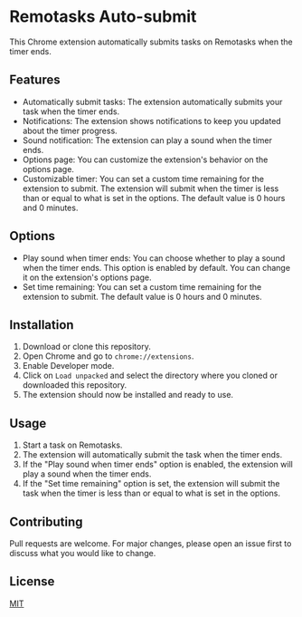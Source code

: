 # Remotasks Auto-submit

This Chrome extension automatically submits tasks on Remotasks when the timer ends.

## Features

- Automatically submit tasks: The extension automatically submits your task when the timer ends.
- Notifications: The extension shows notifications to keep you updated about the timer progress.
- Sound notification: The extension can play a sound when the timer ends.
- Options page: You can customize the extension's behavior on the options page.
- Customizable timer: You can set a custom time remaining for the extension to submit. The extension will submit when the timer is less than or equal to what is set in the options. The default value is 0 hours and 0 minutes.

## Options

- Play sound when timer ends: You can choose whether to play a sound when the timer ends. This option is enabled by default. You can change it on the extension's options page.
- Set time remaining: You can set a custom time remaining for the extension to submit. The default value is 0 hours and 0 minutes.

## Installation

1. Download or clone this repository.
2. Open Chrome and go to `chrome://extensions`.
3. Enable Developer mode.
4. Click on `Load unpacked` and select the directory where you cloned or downloaded this repository.
5. The extension should now be installed and ready to use.

## Usage

1. Start a task on Remotasks.
2. The extension will automatically submit the task when the timer ends.
3. If the "Play sound when timer ends" option is enabled, the extension will play a sound when the timer ends.
4. If the "Set time remaining" option is set, the extension will submit the task when the timer is less than or equal to what is set in the options.

## Contributing

Pull requests are welcome. For major changes, please open an issue first to discuss what you would like to change.

## License

[MIT](https://choosealicense.com/licenses/mit/)

